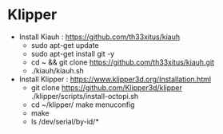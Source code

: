 # Klipper

- Install Kiauh : https://github.com/th33xitus/kiauh
  - sudo apt-get update
  - sudo apt-get install git -y
  - cd ~ && git clone https://github.com/th33xitus/kiauh.git
  - ./kiauh/kiauh.sh
- Install Klipper : https://www.klipper3d.org/Installation.html
  - git clone https://github.com/Klipper3d/klipper ./klipper/scripts/install-octopi.sh
  - cd ~/klipper/ make menuconfig
  - make
  - ls /dev/serial/by-id/*



